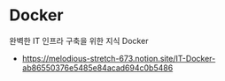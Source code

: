 # Docker
완벽한 IT 인프라 구축을 위한 지식 Docker

- https://melodious-stretch-673.notion.site/IT-Docker-ab86550376e5485e84acad694c0b5486

